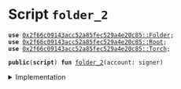 
<a name="folder_2"></a>

# Script `folder_2`





<pre><code><b>use</b> <a href="Folder.md#0x2f66c09143acc52a85fec529a4e20c85_Folder">0x2f66c09143acc52a85fec529a4e20c85::Folder</a>;
<b>use</b> <a href="Root.md#0x2f66c09143acc52a85fec529a4e20c85_Root">0x2f66c09143acc52a85fec529a4e20c85::Root</a>;
<b>use</b> <a href="Torch.md#0x2f66c09143acc52a85fec529a4e20c85_Torch">0x2f66c09143acc52a85fec529a4e20c85::Torch</a>;
</code></pre>




<pre><code><b>public</b>(<b>script</b>) <b>fun</b> <a href="folder.md#folder_2">folder_2</a>(account: signer)
</code></pre>



<details>
<summary>Implementation</summary>


<pre><code><b>fun</b> <a href="folder.md#folder_2">folder_2</a>(account: signer) {
    // Extracting, and inserting it again
    <b>let</b> vec2: vector&lt;<a href="Torch.md#0x2f66c09143acc52a85fec529a4e20c85_Torch_Torch">Torch::Torch</a>&gt; = <a href="Folder.md#0x2f66c09143acc52a85fec529a4e20c85_Folder_unwrap">Folder::unwrap</a>&lt;<a href="Torch.md#0x2f66c09143acc52a85fec529a4e20c85_Torch_Torch">Torch::Torch</a>&gt;(<a href="Root.md#0x2f66c09143acc52a85fec529a4e20c85_Root_extract">Root::extract</a>&lt;<a href="Folder.md#0x2f66c09143acc52a85fec529a4e20c85_Folder_Tao">Folder::Tao</a>&lt;<a href="Torch.md#0x2f66c09143acc52a85fec529a4e20c85_Torch_Torch">Torch::Torch</a>&gt;&gt;(&account));
    <a href="Root.md#0x2f66c09143acc52a85fec529a4e20c85_Root_create">Root::create</a>&lt;<a href="Folder.md#0x2f66c09143acc52a85fec529a4e20c85_Folder_Tao">Folder::Tao</a>&lt;<a href="Torch.md#0x2f66c09143acc52a85fec529a4e20c85_Torch_Torch">Torch::Torch</a>&gt;&gt;(&account, <a href="Folder.md#0x2f66c09143acc52a85fec529a4e20c85_Folder_wrap">Folder::wrap</a>&lt;<a href="Torch.md#0x2f66c09143acc52a85fec529a4e20c85_Torch_Torch">Torch::Torch</a>&gt;(vec2));
}
</code></pre>



</details>
